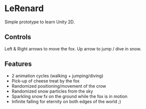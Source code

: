 # LeRenard
Simple prototype to learn Unity 2D.

## Controls

Left & Right arrows to move the fox.
Up arrow to jump / dive in snow.

## Features

- 2 animation cycles (walking + jumping/diving)
- Pick-up of cheese treat by the fox
- Randomized positioning/movement of the crow
- Randomized snow particles from the sky
- Sparkling snow fx on the ground while the fox is in motion
- Infinite falling for eternity on both edges of the world ;)
